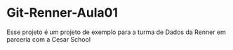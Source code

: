 # Git-Renner-Aula01

Esse projeto é um projeto de exemplo para a turma de Dados da Renner em parceria com a Cesar School
